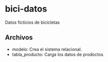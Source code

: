# bici-datos
Datos ficticios de bicicletas

## Archivos
- modelo: Crea el sistema relacional.
- tabla_producto: Carga los datos de prodoctos

